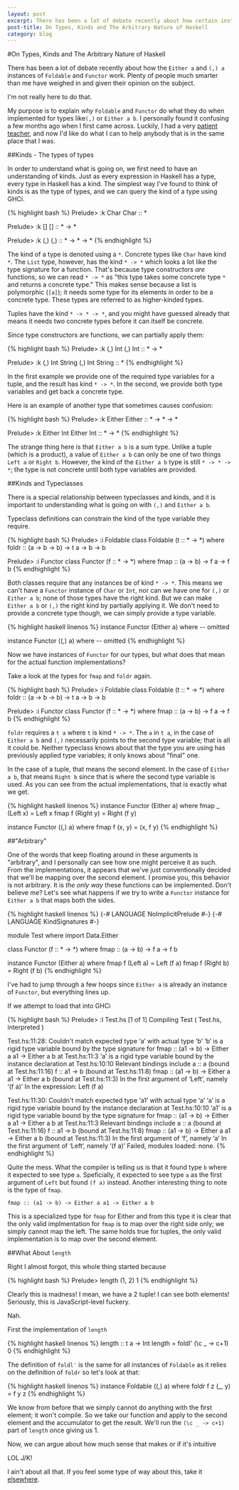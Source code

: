 ```yaml
---
layout: post
excerpt: There has been a lot of debate recently about how certain instances of Foldable and Functor work. Plenty of people much smarter than me have weighed in and given their opinion on the subject.
post-title: On Types, Kinds and The Arbitrary Nature of Haskell 
category: blog
---
```

#On Types, Kinds and The Arbitrary Nature of Haskell 

There has been a lot of debate recently about how the `Either a` and `(,) a`
instances of `Foldable` and `Functor` work. Plenty of people much smarter than
me have weighed in and given their opinion on the subject.

I'm not really here to do that.

My purpose is to explain _why_ `Foldable` and `Functor` do what they do when
implemented for types like`(,)` or `Either a b`. I personally found it confusing
a few months ago when I first came across. Luckily, I had a very
[patient teacher](https://twitter.com/bitemyapp), and now I'd like do what I can
to help anybody that is in the same place that I was.

##Kinds - The types of types

In order to understand what is going on, we first need to have an understanding
of kinds. Just as every expression in Haskell has a type, every type in Haskell
has a kind. The simplest way I've found to think of kinds is as the type of
types, and we can query the kind of a type using GHCi.

{% highlight bash %}
Prelude> :k Char
Char :: *

Prelude> :k []
[] :: * -> *

Prelude> :k (,)
(,) :: * -> * -> *
{% endhighlight %}

The kind of a type is denoted using a `*`. Concrete types like `Char` have kind
`*`. The `List` type, however, has the kind `* -> *` which looks a lot like the
type signature for a function. That's because type constructors _are_ functions,
so we can read `* -> *` as "this type takes some concrete type `*` and returns a
concrete type." This makes sense because a list is polymorphic (`[a]`); it needs
some type for its elements in order to be a concrete type. These types are
referred to as higher-kinded types.

Tuples have the kind `* -> * -> *`, and you might have guessed already that
means it needs two concrete types before it can itself be concrete.

Since type constructors are functions, we can partially apply them:

{% highlight bash %}
Prelude> :k (,) Int
(,) Int :: * -> *

Prelude> :k (,) Int String
(,) Int String :: *
{% endhighlight %}

In the first example we provide one of the required type variables for a tuple,
and the result has kind `* -> *`. In the second, we provide both type variables
and get back a concrete type.

Here is an example of another type that sometimes causes confusion:

{% highlight bash %}
Prelude> :k Either
Either :: * -> * -> *

Prelude> :k Either Int
Either Int :: * -> *
{% endhighlight %}

The strange thing here is that `Either a b` is a sum type. Unlike a tuple (which
is a product), a value of `Either a b` can only be one of two things `Left a` or
`Right b`. However, the kind of the `Either a b` type is still `* -> * -> *`;
the type is not concrete until both type variables are provided.

##Kinds and Typeclasses

There is a special relationship between typeclasses and kinds, and it is
important to understanding what is going on with `(,)` and `Either a b`.

Typeclass definitions can constrain the kind of the type variable they require.

{% highlight bash %}
Prelude> :i Foldable
class Foldable (t :: * -> *) where
    foldr :: (a -> b -> b) -> t a -> b -> b

Prelude> :i Functor
class Functor (f :: * -> *) where
    fmap :: (a -> b) -> f a -> f b
{% endhighlight %}

Both classes require that any instances be of kind `* -> *`. This means we can't
have a `Functor` instance of `Char` or `Int`, nor can we have one for `(,)` or
`Either a b`; none of those types have the right kind. But we can make
`Either a b` or `(,)` the right kind by partially applying it. We don't need to
provide a concrete type though, we can simply provide a type variable.

{% highlight haskell linenos %}
instance Functor (Either a) where
-- omitted

instance Functor ((,) a) where
-- omitted
{% endhighlight %}

Now we have instances of `Functor` for our types, but what does that mean for
the actual function implementations?

Take a look at the types for `fmap` and `foldr` again.

{% highlight bash %}
Prelude> :i Foldable
class Foldable (t :: * -> *) where
    foldr :: (a -> b -> b) -> t a -> b -> b

Prelude> :i Functor
class Functor (f :: * -> *) where
    fmap :: (a -> b) -> f a -> f b
{% endhighlight %}

`foldr` requires a `t a` where `t` is kind `* -> *`. The `a` in `t a`, in the
case of `Either a b` and `(,)` necessarily points to the second type variable;
that is all it could be. Neither typeclass knows about that the type you are
using has previously applied type variables; it only knows about "final" one.

In the case of a tuple, that means the second element. In the case of
`Either a b`, that means `Right b` since that is where the second type variable
is used. As you can see from the actual implementations, that is exactly what
we get.

{% highlight haskell linenos %}
instance Functor (Either a) where
    fmap _ (Left x)  = Left x
    fmap f (Right y) = Right (f y)

instance Functor ((,) a) where
    fmap f (x, y) = (x, f y)
{% endhighlight %}

##"Arbitrary"

One of the words that keep floating around in these arguments is "arbitrary",
and I personally can see how one might perceive it as such. From the
implementations, it appears that we've just conventionally decided that we'll be
mapping over the second element. I promise you, this behavior is not arbitrary.
It is _the only way_ these functions can be implemented. Don't believe me? Let's
see what happens if we try to write a `Functor` instance for `Either a b` that
maps both the sides.


{% highlight haskell linenos %}
{-# LANGUAGE NoImplicitPrelude #-}
{-# LANGUAGE KindSignatures #-}

module Test where
import Data.Either

class Functor (f :: * -> *) where
  fmap :: (a -> b) -> f a -> f b

instance Functor (Either a) where
  fmap f (Left a)  = Left (f a)
  fmap f (Right b) = Right (f b)
{% endhighlight %}

I've had to jump through a few hoops since `Either a` is already an instance of
`Functor`, but everything lines up.

If we attempt to load that into GHCi

{% highlight bash %}
Prelude> :l Test.hs
[1 of 1] Compiling Test             ( Test.hs, interpreted )

Test.hs:11:28:
    Couldn't match expected type ‘a’ with actual type ‘b’
      ‘b’ is a rigid type variable bound by
          the type signature for
            fmap :: (a1 -> b) -> Either a a1 -> Either a b
          at Test.hs:11:3
      ‘a’ is a rigid type variable bound by
          the instance declaration at Test.hs:10:10
    Relevant bindings include
      a :: a (bound at Test.hs:11:16)
      f :: a1 -> b (bound at Test.hs:11:8)
      fmap :: (a1 -> b) -> Either a a1 -> Either a b
        (bound at Test.hs:11:3)
    In the first argument of ‘Left’, namely ‘(f a)’
    In the expression: Left (f a)

Test.hs:11:30:
    Couldn't match expected type ‘a1’ with actual type ‘a’
      ‘a’ is a rigid type variable bound by
          the instance declaration at Test.hs:10:10
      ‘a1’ is a rigid type variable bound by
           the type signature for
             fmap :: (a1 -> b) -> Either a a1 -> Either a b
           at Test.hs:11:3
    Relevant bindings include
      a :: a (bound at Test.hs:11:16)
      f :: a1 -> b (bound at Test.hs:11:8)
      fmap :: (a1 -> b) -> Either a a1 -> Either a b
        (bound at Test.hs:11:3)
    In the first argument of ‘f’, namely ‘a’
    In the first argument of ‘Left’, namely ‘(f a)’
Failed, modules loaded: none.
{% endhighlight %}

Quite the mess. What the compiler is telling us is that it found type `b` where
it expected to see type `a`. Speficially, it expected to see type `a` as the
first argument of `Left` but found `(f a)` instead. Another interesting thing to
note is the type of `fmap`.

```
fmap :: (a1 -> b) -> Either a a1 -> Either a b
```

This is a specialized type for `fmap` for Either and from this type it is clear
that the only valid implmentation for `fmap` is to map over the right side only;
we simply cannot map the left. The same holds true for tuples, the only valid
implementation is to map over the second element.

##What About `length`

Right I almost forgot, this whole thing started because

{% highlight bash %}
Prelude> length (1, 2)
1
{% endhighlight %}

Clearly this is madness! I mean, we have a 2 tuple! I can see both elements!
Seriously, this is JavaScript-level fuckery.

Nah.

First the implementation of `length`

{% highlight haskell linenos %}
length :: t a -> Int
length = foldl' (\c _ -> c+1) 0
{% endhighlight %}

The definition of `foldl'` is the same for all instances of `Foldable` as it
relies on the definition of `foldr` so let's look at that:

{% highlight haskell linenos %}
instance Foldable ((,) a) where
    foldr f z (_, y) = f y z
{% endhighlight %}

We know from before that we simply cannot do anything with the first element;
it won't compile. So we take our function and apply to the second element and
the accumulator to get the result. We'll run the `(\c _ -> c+1)` part of
`length` once giving us 1.

Now, we can argue about how much sense that makes or if it's intuitive

LOL J/K!

I ain't about all that. If you feel some type of way about this, take it
[elsewhere](https://www.reddit.com/r/haskell/comments/3pfg7x/either_and_in_haskell_are_not_arbitrary/).
